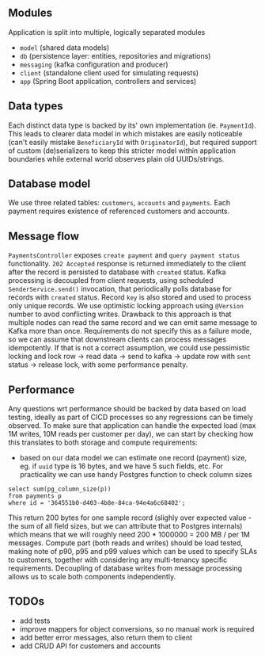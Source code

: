 ## Modules

Application is split into multiple, logically separated modules

* `model` (shared data models)
* `db` (persistence layer: entities, repositories and migrations)
* `messaging` (kafka configuration and producer)
* `client` (standalone client used for simulating requests)
* `app` (Spring Boot application, controllers and services)

## Data types

Each distinct data type is backed by its' own implementation (ie. `PaymentId`). This leads to clearer data model
in which mistakes are easily noticeable (can't easily mistake `BeneficiaryId` with `OriginatorId`), but required support of
custom (de)serializers to keep this stricter model within application boundaries while external world observes plain old UUIDs/strings.

## Database model

We use three related tables: `customers`, `accounts` and `payments`. Each payment requires existence of referenced customers and accounts.

## Message flow

`PaymentsController` exposes `create payment` and `query payment status` functionality.
`202 Accepted` response is returned immediately to the client after the record is persisted to database with `created` status.
Kafka processing is decoupled from client requests, using scheduled `SenderService.send()` invocation, that periodically polls
database for records with `created` status. Record `key` is also stored and used to process only unique records.
We use optimistic locking approach using `@Version` number to avod conflicting writes. Drawback to this approach is that 
multiple nodes can read the same record and we can emit same message to Kafka more than once. Requirements do not specify this
as a failure mode, so we can assume that downstream clients can process messages idempotently. If that is not a correct assumption, we could
use pessimistic locking and lock row -> read data -> send to kafka -> update row with `sent` status -> release lock, with 
some performance penalty.

## Performance

Any questions wrt performance should be backed by data based on load testing, ideally as part of CICD processes 
so any regressions can be timely observed. To make sure that application can handle the expected load 
(max 1M writes, 10M reads per customer per day), we can start by checking how this translates to both storage and compute requirements:
* based on our data model we can estimate one record (payment) size, eg. if `uuid` type is 16 bytes, and we have 5 such fields, etc. 
For practicality we can use handy Postgres function to check column sizes
```
select sum(pg_column_size(p))
from payments p
where id = '364551b0-d403-4b8e-84ca-94e4a6c68402';
```
This return 200 bytes for one sample record (slighly over expected value - the sum of all field sizes, but we can attribute that to Postgres internals)
which means that we will roughly need 200 * 1000000 = 200 MB / per 1M messages.
Compute part (both reads and writes) should be load tested, making note of p90, p95 and p99 values which can be used to specify
SLAs to customers, together with considering any multi-tenancy specific requirements.
Decoupling of database writes from message processing allows us to scale both components independently.

## TODOs

* add tests
* improve mappers for object conversions, so no manual work is required
* add better error messages, also return them to client
* add CRUD API for customers and accounts

